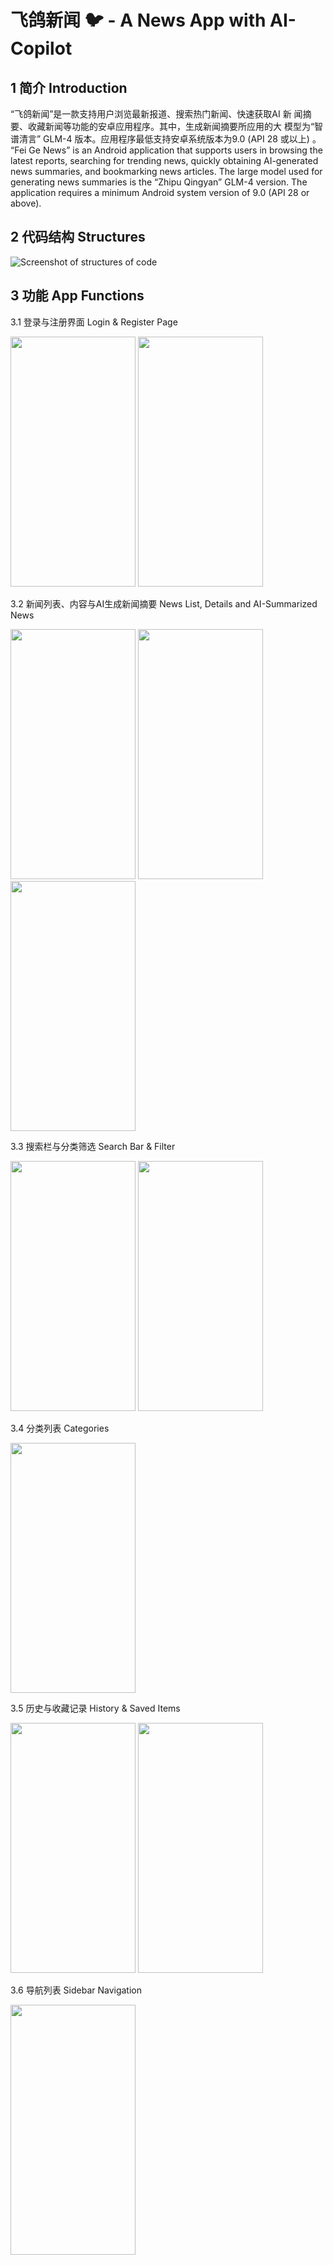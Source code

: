 # 飞鸽新闻 🐦 - A News App with AI-Copilot
## 1 简介 Introduction
“飞鸽新闻”是一款支持用户浏览最新报道、搜索热门新闻、快速获取AI 新
闻摘要、收藏新闻等功能的安卓应用程序。其中，生成新闻摘要所应用的大
模型为“智谱清言” GLM-4 版本。应用程序最低支持安卓系统版本为9.0 (API
28 或以上) 。</br>
“Fei Ge News” is an Android application that supports users in browsing the latest reports, searching for trending news, quickly obtaining AI-generated news summaries, and bookmarking news articles. The large model used for generating news summaries is the “Zhipu Qingyan” GLM-4 version. The application requires a minimum Android system version of 9.0 (API 28 or above).

## 2 代码结构 Structures
![Screenshot of structures of code](https://github.com/StellaChua/News_App/blob/master/app/src/main/Screenshot%20(325).png)

## 3 功能 App Functions
3.1 登录与注册界面 Login & Register Page </br>

<img src="https://github.com/StellaChua/News_App/blob/master/app/src/main/LoginPage.png" width="200" height="400"> <img src="https://github.com/StellaChua/News_App/blob/master/app/src/main/Register.png" width="200" height="400"> </br>

3.2 新闻列表、内容与AI生成新闻摘要 News List, Details and AI-Summarized News </br>

<img src="https://github.com/StellaChua/News_App/blob/master/app/src/main/MainPage.png" width="200" height="400"> <img src="https://github.com/StellaChua/News_App/blob/master/app/src/main/NewsDetailsPage.png" width="200" height="400"> <img src="https://github.com/StellaChua/News_App/blob/master/app/src/main/AINews.png" width="200" height="400"> </br>

3.3 搜索栏与分类筛选 Search Bar & Filter </br>

<img src="https://github.com/StellaChua/News_App/blob/master/app/src/main/SearchFunction.png" width="200" height="400"> <img src="https://github.com/StellaChua/News_App/blob/master/app/src/main/CategoriesPage.png" width="200" height="400"> </br>

3.4 分类列表 Categories </br>

<img src="https://github.com/StellaChua/News_App/blob/master/app/src/main/Categories.png" width="200" height="400"> </br>

3.5 历史与收藏记录 History & Saved Items </br>

<img src="https://github.com/StellaChua/News_App/blob/master/app/src/main/History.png" width="200" height="400"> <img src="https://github.com/StellaChua/News_App/blob/master/app/src/main/Collection.png" width="200" height="400"> </br>

3.6 导航列表 Sidebar Navigation </br>

<img src="https://github.com/StellaChua/News_App/blob/master/app/src/main/SideBar.png" width="200" height="400"> </br>
